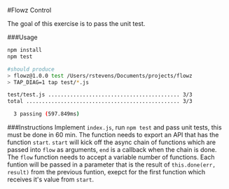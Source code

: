 #Flowz Control

The goal of this exercise is to pass the unit test.  

###Usage
```bash
npm install
npm test

#should produce
> flowz@1.0.0 test /Users/rstevens/Documents/projects/flowz
> TAP_DIAG=1 tap test/*.js

test/test.js .......................................... 3/3
total ................................................. 3/3

  3 passing (597.849ms)

```

###Instructions
Implement `index.js`, run `npm test` and pass unit tests, this must be done in 60 min.  The function needs to export an API that has the function `start`.  `start` will kick off the async chain of functions which are passed into `flow` as arguments, `end` is a callback when the chain is done.  The `flow` function needs to accept a variable number of functions. Each funtion will be passed in a parameter that is the result of `this.done(err, result)` from the previous funtion, exepct for the first function which receives it's value from `start`. 
